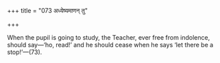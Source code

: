 +++
title = "073 अध्येष्यमाणन् तु"

+++

When the pupil is going to study, the Teacher, ever free from indolence, should say—‘ho, read!’ and he should cease when he says ‘let there be a stop!’—(73).